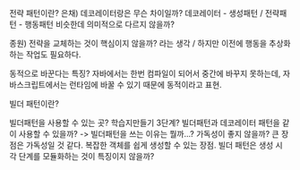 전략 패턴이란?
은채) 데코레이터랑은 무슨 차이일까? 데코레이터 - 생성패턴 / 전략패턴 - 행동패턴
비슷한데 의미적으로 다르지 않을까?

종원) 전략을 교체하는 것이 핵심이지 않을까? 라는 생각 / 하지만 이전에 행동을 추상화하는 작업도 필요하다.

동적으로 바꾼다는 특징?
자바에서는 한번 컴파일이 되어서 중간에 바꾸지 못하는데, 자바스크립트에서는 런타임에 바꿀 수 있기 때문에 동적이라고 표현.

빌더 패턴이란?

빌더패턴을 사용할 수 있는 곳? 학습지만들기 3단계?
빌더패턴과 데코레이터 패턴을 같이 사용할 수 있을까? ->
빌더패턴을 쓰는 이유는 뭘까...? 가독성이 좋지 않을까? 큰 장점은 가독성일 것 같다.
복잡한 객체를 쉽게 생성할 수 있는 장점.
빌더 패턴은 생성 시 각 단계를 모듈화하는 것이 특징이지 않을까?
